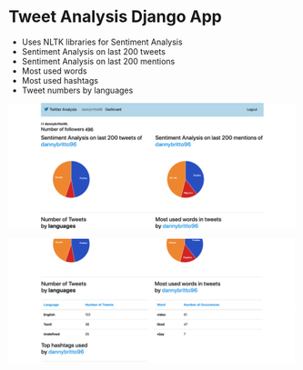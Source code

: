 # Tweet Analysis Django App

- Uses NLTK libraries for Sentiment Analysis
- Sentiment Analysis on last 200 tweets
- Sentiment Analysis on last 200 mentions
- Most used words
- Most used hashtags
- Tweet numbers by languages

![alt Screenshot1](https://raw.githubusercontent.com/dannybritto96/TweetAnalysis/master/img1.png)

![alt Screenshot2](https://raw.githubusercontent.com/dannybritto96/TweetAnalysis/master/img2.png)
